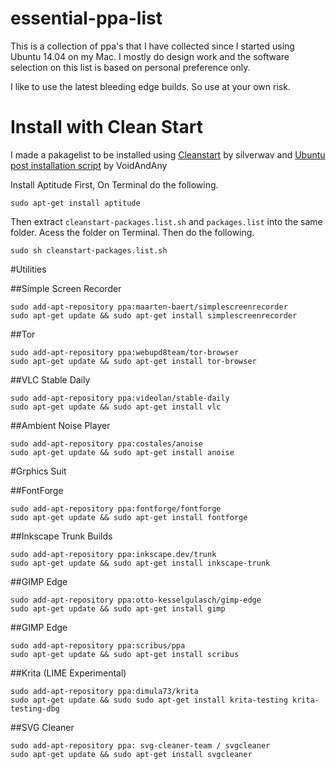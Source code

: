 essential-ppa-list
==================

This is a collection of ppa's that I have collected since I started using Ubuntu 14.04 on my Mac. I mostly do design work and the software selection on this list is based on personal preference only.

I like to use the latest bleeding edge builds. So use at your own risk.

# Install with Clean Start

I made a pakagelist to be installed using [Cleanstart](https://silverwav.wordpress.com/2010/03/18/a-cleanstart-for-your-new-ubuntu-install-packages-from-a-list/) by silverwav and [Ubuntu post installation script](http://voidandany.free.fr/index.php/installer-de-facon-automatique-une-liste-de-package-et-les-depots-associes/) by VoidAndAny 

Install Aptitude First, On Terminal do the following.

`sudo apt-get install aptitude`

Then extract `cleanstart-packages.list.sh` and `packages.list` into the same folder. Acess the folder on Terminal. Then do the following.

`sudo sh cleanstart-packages.list.sh`



#Utilities

##Simple Screen Recorder
```
sudo add-apt-repository ppa:maarten-baert/simplescreenrecorder
sudo apt-get update && sudo apt-get install simplescreenrecorder
```

##Tor
```
sudo add-apt-repository ppa:webupd8team/tor-browser
sudo apt-get update && sudo apt-get install tor-browser
```


##VLC Stable Daily

```
sudo add-apt-repository ppa:videolan/stable-daily 
sudo apt-get update && sudo apt-get install vlc

```
##Ambient Noise Player

```
sudo add-apt-repository ppa:costales/anoise
sudo apt-get update && sudo apt-get install anoise
```


#Grphics Suit 

##FontForge
```
sudo add-apt-repository ppa:fontforge/fontforge
sudo apt-get update && sudo apt-get install fontforge

```
##Inkscape Trunk Builds
```
sudo add-apt-repository ppa:inkscape.dev/trunk
sudo apt-get update && sudo apt-get install inkscape-trunk
```
##GIMP Edge
```
sudo add-apt-repository ppa:otto-kesselgulasch/gimp-edge
sudo apt-get update && sudo apt-get install gimp
```

##GIMP Edge

```
sudo add-apt-repository ppa:scribus/ppa
sudo apt-get update && sudo apt-get install scribus
```

##Krita (LIME Experimental)

```
sudo add-apt-repository ppa:dimula73/krita
sudo apt-get update && sudo sudo apt-get install krita-testing krita-testing-dbg 
```

##SVG Cleaner

```
sudo add-apt-repository ppa: svg-cleaner-team / svgcleaner
sudo apt-get update && sudo apt-get install svgcleaner
```
